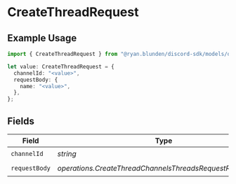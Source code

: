 # CreateThreadRequest

## Example Usage

```typescript
import { CreateThreadRequest } from "@ryan.blunden/discord-sdk/models/operations";

let value: CreateThreadRequest = {
  channelId: "<value>",
  requestBody: {
    name: "<value>",
  },
};
```

## Fields

| Field                                                      | Type                                                       | Required                                                   | Description                                                |
| ---------------------------------------------------------- | ---------------------------------------------------------- | ---------------------------------------------------------- | ---------------------------------------------------------- |
| `channelId`                                                | *string*                                                   | :heavy_check_mark:                                         | N/A                                                        |
| `requestBody`                                              | *operations.CreateThreadChannelsThreadsRequestRequestBody* | :heavy_check_mark:                                         | N/A                                                        |